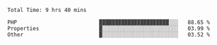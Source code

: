 <!--START_SECTION:waka-->

```text
Total Time: 9 hrs 40 mins

PHP                          ▓▓▓▓▓▓▓▓▓▓▓▓▓▓▓▓▓▓▓▓▓▓░░░   88.65 %
Properties                   ▓░░░░░░░░░░░░░░░░░░░░░░░░   03.99 %
Other                        ▓░░░░░░░░░░░░░░░░░░░░░░░░   03.52 %
```

<!--END_SECTION:waka-->
